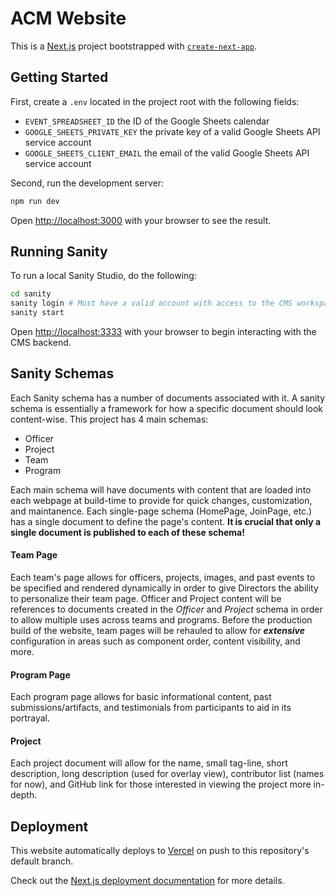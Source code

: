 # ACM Website

This is a [Next.js](https://nextjs.org/) project bootstrapped with [`create-next-app`](https://github.com/vercel/next.js/tree/canary/packages/create-next-app).

## Getting Started

First, create a `.env` located in the project root with the following fields:

- `EVENT_SPREADSHEET_ID` the ID of the Google Sheets calendar
- `GOOGLE_SHEETS_PRIVATE_KEY` the private key of a valid Google Sheets API service account
- `GOOGLE_SHEETS_CLIENT_EMAIL` the email of the valid Google Sheets API service account

Second, run the development server:

```bash
npm run dev
```

Open [http://localhost:3000](http://localhost:3000) with your browser to see the result.

## Running Sanity

To run a local Sanity Studio, do the following:

```bash
cd sanity
sanity login # Must have a valid account with access to the CMS workspace.
sanity start
```

Open [http://localhost:3333](http://localhost:3333) with your browser to begin interacting with the CMS backend.

## Sanity Schemas

Each Sanity schema has a number of documents associated with it. A sanity schema is essentially a framework for how a specific document should look content-wise. This project has 4 main schemas:

- Officer
- Project
- Team
- Program

Each main schema will have documents with content that are loaded into each webpage at build-time to provide for quick changes, customization, and maintanence. Each single-page schema (HomePage, JoinPage, etc.) has a single document to define the page's content. **It is crucial that only a single document is published to each of these schema!**

#### Team Page

Each team's page allows for officers, projects, images, and past events to be specified and rendered dynamically in order to give Directors the ability to personalize their team page. Officer and Project content will be references to documents created in the _Officer_ and _Project_ schema in order to allow multiple uses across teams and programs. Before the production build of the website, team pages will be rehauled to allow for **_extensive_** configuration in areas such as component order, content visibility, and more.

#### Program Page

Each program page allows for basic informational content, past submissions/artifacts, and testimonials from participants to aid in its portrayal.

#### Project

Each project document will allow for the name, small tag-line, short description, long description (used for overlay view), contributor list (names for now), and GitHub link for those interested in viewing the project more in-depth.

## Deployment

This website automatically deploys to [Vercel](https://vercel.com) on push to
this repository's default branch.

Check out the [Next.js deployment documentation](https://nextjs.org/docs/deployment)
for more details.

